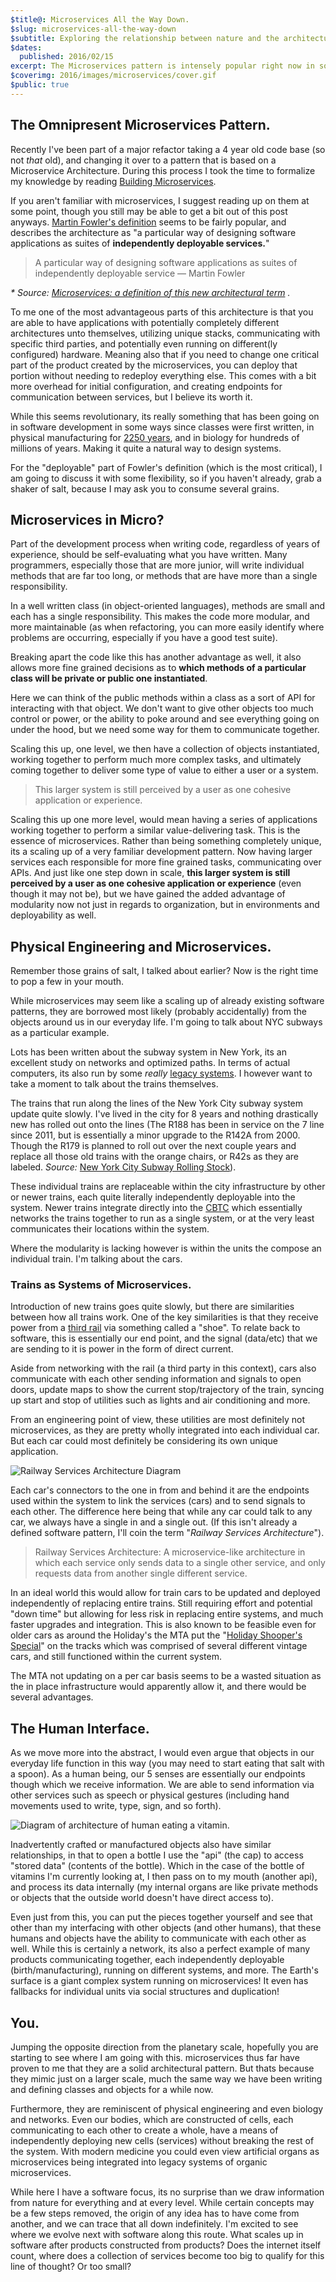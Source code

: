 ```yaml
---
$title@: Microservices All the Way Down.
$slug: microservices-all-the-way-down
$subtitle: Exploring the relationship between nature and the architectures we invent.
$dates:
  published: 2016/02/15
excerpt: The Microservices pattern is intensely popular right now in software development, but in other fields it always has been. In a way its even been around in software for longer than we think too.
$coverimg: 2016/images/microservices/cover.gif
$public: true
---
```


## The Omnipresent Microservices Pattern.
Recently I've been part of a major refactor taking a 4 year old code base (so not _that_ old), and changing it over to a pattern that is based on a Microservice Architecture. During this process I took the time to formalize my knowledge by reading [Building Microservices](http://shop.oreilly.com/product/0636920033158.do).

If you aren't familiar with microservices, I suggest reading up on them at some point, though you still may be able to get a bit out of this post anyways. [Martin Fowler's definition](http://martinfowler.com/articles/microservices.html) seems to be fairly popular, and describes the architecture as "a particular way of designing software applications as suites of **independently deployable services.**"

> A particular way of designing software applications as suites of independently deployable service <span>— Martin Fowler</span>

<span class="fade">_\* Source: [Microservices: a definition of this new architectural term](http://martinfowler.com/articles/microservices.html) ._</span>

To me one of the most advantageous parts of this architecture is that you are able to have applications with potentially completely different architectures unto themselves, utilizing unique stacks, communicating with specific third parties, and potentially even running on different(ly configured) hardware. Meaning also that if you need to change one critical part of the product created by the microservices, you can deploy that portion without needing to redeploy everything else. This comes with a bit more overhead for initial configuration, and creating endpoints for communication between services, but I believe its worth it.

While this seems revolutionary, its really something that has been going on in software development in some ways since classes were first written, in physical manufacturing for [2250 years](https://en.wikipedia.org/wiki/Interchangeable_parts#First_Use), and in biology for hundreds of millions of years. Making it quite a natural way to design systems.

For the "deployable" part of Fowler's definition (which is the most critical), I am going to discuss it with some flexibility, so if you haven't already, grab a shaker of salt, because I may ask you to consume several grains.

## Microservices in Micro?

Part of the development process when writing code, regardless of years of experience, should be self-evaluating what you have written. Many programmers, especially those that are more junior, will write individual methods that are far too long, or methods that are have more than a single responsibility.

In a well written class (in object-oriented languages), methods are small and each has a single responsibility. This makes the code more modular, and more maintainable (as when refactoring, you can more easily identify where problems are occurring, especially if you have a good test suite).

Breaking apart the code like this has another advantage as well, it also allows more fine grained decisions as to **which methods of a particular class will be private or public one instantiated**.

Here we can think of the public methods within a class as a sort of API for interacting with that object. We don't want to give other objects too much control or power, or the ability to poke around and see everything going on under the hood, but we need some way for them to communicate together.

Scaling this up, one level, we then have a collection of objects instantiated, working together to perform much more complex tasks, and ultimately coming together to deliver some type of value to either a user or a system.

> This larger system is still perceived by a user as one cohesive application or experience.

Scaling this up one more level, would mean having a series of applications working together to perform a similar value-delivering task. This is the essence of microservices. Rather than being something completely unique, its a scaling up of a very familiar development pattern. Now having larger services each responsible for more fine grained tasks, communicating over APIs. And just like one step down in scale, **this larger system is still perceived by a user as one cohesive application or experience** (even though it may not be), but we have gained the added advantage of modularity now not just in regards to organization, but in environments and deployability as well.

## Physical Engineering and Microservices.

Remember those grains of salt, I talked about earlier? Now is the right time to pop a few in your mouth.

While microservices may seem like a scaling up of already existing software patterns, they are borrowed most likely (probably accidentally) from the objects around us in our everyday life. I'm going to talk about NYC subways as a particular example.

Lots has been written about the subway system in New York, its an excellent study on networks and optimized paths. In terms of actual computers, its also run by some *really* [legacy systems](http://gothamist.com/2015/07/28/subway_steampunk_video.php). I however want to take a moment to talk about the trains themselves.

The trains that run along the lines of the New York City subway system update quite slowly. I've lived in the city for 8 years and nothing drastically new has rolled out onto the lines (The R188 has been in service on the 7 line since 2011, but is essentially a minor upgrade to the R142A from 2000. Though the R179 is planned to roll out over the next couple years and replace all those old trains with the orange chairs, or R42s as they are labeled. <span class="fade">_Source:_ [New York City Subway Rolling Stock](https://en.wikipedia.org/wiki/New_York_City_Subway_rolling_stock)</span>).

These individual trains are replaceable within the city infrastructure by other or newer trains, each quite literally independently deployable into the system. Newer trains integrate directly into the [CBTC](https://en.wikipedia.org/wiki/Communications-based_train_control) which essentially networks the trains together to run as a single system, or at the very least communicates their locations within the system.

Where the modularity is lacking however is within the units the compose an individual train. I'm talking about the cars.

### Trains as Systems of Microservices.

Introduction of new trains goes quite slowly, but there are similarities between how all trains work. One of the key similarities is that they receive power from a [third rail](https://en.wikipedia.org/wiki/Third_rail) via something called a "shoe". To relate back to software, this is essentially our end point, and the signal (data/etc) that we are sending to it is power in the form of direct current.

Aside from networking with the rail (a third party in this context), cars also communicate with each other sending information and signals to open doors, update maps to show the current stop/trajectory of the train, syncing up start and stop of utilities such as lights and air conditioning and more.

From an engineering point of view, these utilities are most definitely not microservices, as they are pretty wholly integrated into each individual car. But each car  could most definitely be considering its own unique application.


<img src="/static/images/blog/microservices/railway_services_architecture.png" alt="Railway Services Architecture Diagram"/>


Each car's connectors to the one in from and behind it are the endpoints used within the system to link the services (cars) and to send signals to each other. The difference here being that while any car could talk to any car, we always have a single in and a single out. (If this isn't already a defined software pattern, I'll coin the term "*Railway Services Architecture*").

> Railway Services Architecture: A microservice-like architecture in which each service only sends data to a single other service, and only requests data from another single different service.

In an ideal world this would allow for train cars to be updated and deployed independently of replacing entire trains. Still requiring effort and potential "down time" but allowing for less risk in replacing entire systems, and much faster upgrades and integration. This is also known to be feasible even for older cars as around the Holiday's the MTA put the "[Holiday Shooper's Special](https://en.wikipedia.org/wiki/New_York_City_Subway_rolling_stock)" on the tracks which was comprised of several different vintage cars, and still functioned within the current system.

The MTA not updating on a per car basis seems to be a wasted situation as the in place infrastructure would apparently allow it, and there would be several advantages.

## The Human Interface.

As we move more into the abstract, I would even argue that objects in our everyday life function in this way (you may need to start eating that salt with a spoon). As a human being, our 5 senses are essentially our endpoints though which we receive information. We are able to send information via other services such as speech or physical gestures (including hand movements used to write, type, sign, and so forth).

<img src="/static/images/blog/microservices/vitamin_architecture.png" alt="Diagram of architecture of human eating a vitamin." />

Inadvertently crafted or manufactured objects also have similar relationships, in that to open a bottle I use the "api" (the cap) to access "stored data" (contents of the bottle). Which in the case of the bottle of vitamins I'm currently looking at, I then pass on to my mouth (another api), and process its data internally (my internal organs are like private methods or objects that the outside world doesn't have direct access to).

Even just from this, you can put the pieces together yourself and see that other than my interfacing with other objects (and other humans), that these humans and objects have the ability to communicate with each other as well. While this is certainly a network, its also a perfect example of many products communicating together, each independently deployable (birth/manufacturing), running on different systems, and more. The Earth's surface is a giant complex system running on microservices! It even has fallbacks for individual units via social structures and duplication!

## You.

Jumping the opposite direction from the planetary scale, hopefully you are starting to see where I am going with this. microservices thus far have proven to me that they are a solid architectural pattern. But thats because they mimic just on a larger scale, much the same way we have been writing and defining classes and objects for a while now.

Furthermore, they are reminiscent of physical engineering and even biology and networks. Even our bodies, which are constructed of cells, each communicating to each other to create a whole, have a means of independently deploying new cells (services) without breaking the rest of the system. With modern medicine you could even view artificial organs as microservices being integrated into legacy systems of organic microservices.

While here I have a software focus, its no surprise than we draw information from nature for everything and at every level. While certain concepts may be a few steps removed, the origin of any idea has to have come from another, and we can trace that all down indefinitely. I'm excited to see where we evolve next with software along this route. What scales up in software after products constructed from products? Does the internet itself count, where does a collection of services become too big to qualify for this line of thought? Or too small?
